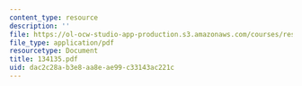 ```yaml
---
content_type: resource
description: ''
file: https://ol-ocw-studio-app-production.s3.amazonaws.com/courses/res-12-000-evolution-of-physical-oceanography-spring-2007/dac2c28ab3e8aa8eae99c33143ac221c_134135.pdf
file_type: application/pdf
resourcetype: Document
title: 134135.pdf
uid: dac2c28a-b3e8-aa8e-ae99-c33143ac221c
---
```

